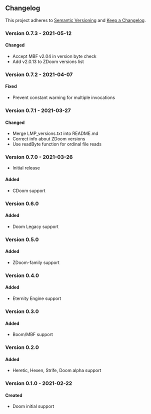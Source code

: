 ## Changelog

This project adheres to [Semantic Versioning](https://semver.org/) and [Keep a Changelog](https://keepachangelog.com/).

### Version 0.7.3 - 2021-05-12

#### Changed
* Accept MBF v2.04 in version byte check
* Add v2.0.13 to ZDoom versions list

### Version 0.7.2 - 2021-04-07

#### Fixed
* Prevent constant warning for multiple invocations

### Version 0.7.1 - 2021-03-27

#### Changed
* Merge LMP_versions.txt into README.md
* Correct info about ZDoom versions
* Use readByte function for ordinal file reads

### Version 0.7.0 - 2021-03-26

* Initial release

#### Added
* CDoom support

### Version 0.6.0

#### Added
* Doom Legacy support

### Version 0.5.0

#### Added
* ZDoom-family support

### Version 0.4.0

#### Added
* Eternity Engine support

### Version 0.3.0

#### Added
* Boom/MBF support

### Version 0.2.0

#### Added
* Heretic, Hexen, Strife, Doom alpha support

### Version 0.1.0 - 2021-02-22

#### Created
* Doom initial support


